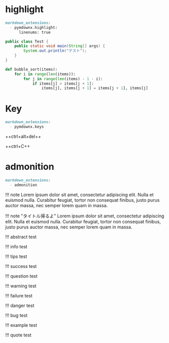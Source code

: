 # highlight

``` markdown
markdown_extensions:
  - pymdownx.highlight:
      linenums: true
```

``` java
public class Test {
    public static void main(String[] args) {
        System.out.println("テスト");
    }
}
```

``` python hl_lines="2 3"
def bubble_sort(items):
    for i in range(len(items)):
        for j in range(len(items) - 1 - i):
            if items[j] > items[j + 1]:
                items[j], items[j + 1] = items[j + 1], items[j]
```

# Key

``` markdown
markdown_extensions:
  - pymdownx.keys
```

++ctrl+alt+del++

++ctrl+C++

# admonition

``` markdown
markdown_extensions:
  - admonition
```

!!! note
    Lorem ipsum dolor sit amet, consectetur adipiscing elit. Nulla et euismod
    nulla. Curabitur feugiat, tortor non consequat finibus, justo purus auctor
    massa, nec semper lorem quam in massa.

!!! note "タイトル帰るよ"
    Lorem ipsum dolor sit amet, consectetur adipiscing elit. Nulla et euismod
    nulla. Curabitur feugiat, tortor non consequat finibus, justo purus auctor
    massa, nec semper lorem quam in massa.

!!! abstract
    test

!!! info
    test

!!! tips
    test

!!! success
    test

!!! question
    test

!!! warning
    test

!!! failure
    test

!!! danger
    test

!!! bug
    test

!!! example
    test

!!! quote
    test
